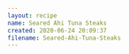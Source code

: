 ```yaml
---
layout: recipe
name: Seared Ahi Tuna Steaks
created: 2020-06-24 20:09:37
filename: Seared-Ahi-Tuna-Steaks
---
```

